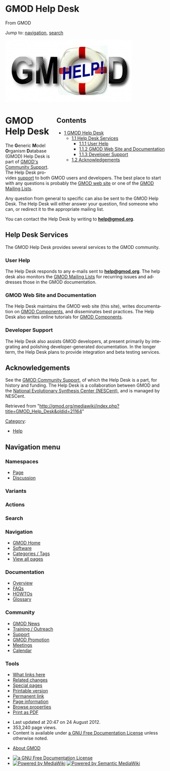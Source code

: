 <div id="mw-page-base" class="noprint">

</div>

<div id="mw-head-base" class="noprint">

</div>

<div id="content" class="mw-body" role="main">

<span id="top"></span>

<div id="mw-js-message" style="display:none;">

</div>



# <span dir="auto">GMOD Help Desk</span>

<div id="bodyContent">

<div id="siteSub">

From GMOD

</div>

<div id="contentSub">

</div>

<div id="jump-to-nav" class="mw-jump">

Jump to: [navigation](#mw-navigation), [search](#p-search)

</div>

<div id="mw-content-text" class="mw-content-ltr" lang="en" dir="ltr">

<div class="center">

<div class="floatnone">

<a href="File:GMODHelpDeskLogo.jpg" class="image"
title="GMOD Help Desk"><img
src="../mediawiki/images/thumb/3/33/GMODHelpDeskLogo.jpg/400px-GMODHelpDeskLogo.jpg"
srcset="../mediawiki/images/thumb/3/33/GMODHelpDeskLogo.jpg/600px-GMODHelpDeskLogo.jpg 1.5x, ../mediawiki/images/thumb/3/33/GMODHelpDeskLogo.jpg/800px-GMODHelpDeskLogo.jpg 2x"
width="400" height="196" alt="GMOD Help Desk" /></a>

</div>

</div>

<div style="float: right; padding-left: 1em; padding-bottom: 1em;">

<div id="toc" class="toc">

<div id="toctitle">

## Contents

</div>

- [<span class="tocnumber">1</span> <span class="toctext">GMOD Help
  Desk</span>](#GMOD_Help_Desk)
  - [<span class="tocnumber">1.1</span> <span class="toctext">Help Desk
    Services</span>](#Help_Desk_Services)
    - [<span class="tocnumber">1.1.1</span> <span class="toctext">User
      Help</span>](#User_Help)
    - [<span class="tocnumber">1.1.2</span> <span class="toctext">GMOD
      Web Site and
      Documentation</span>](#GMOD_Web_Site_and_Documentation)
    - [<span class="tocnumber">1.1.3</span>
      <span class="toctext">Developer
      Support</span>](#Developer_Support)
  - [<span class="tocnumber">1.2</span>
    <span class="toctext">Acknowledgements</span>](#Acknowledgements)

</div>

</div>

# <span id="GMOD_Help_Desk" class="mw-headline">GMOD Help Desk</span>

The **G**eneric **M**odel **O**rganism **D**atabase (GMOD) Help Desk is
part of [GMOD's Community
Support](GMOD_Community_Support "GMOD Community Support"). The Help Desk
provides [support](Support "Support") to both GMOD users and developers.
The best place to start with any questions is probably the
<a href="GMOD" class="mw-redirect" title="GMOD">GMOD web site</a> or one
of the [GMOD Mailing Lists](GMOD_Mailing_Lists "GMOD Mailing Lists").

Any question from general to specific can also be sent to the GMOD Help
Desk. The Help Desk will either answer your question, find someone who
can, or redirect it to the appropriate mailing list.

You can contact the Help Desk by writing to
**<a href="mailto:help@gmod.org" class="external text"
rel="nofollow">help@gmod.org</a>**.

## <span id="Help_Desk_Services" class="mw-headline">Help Desk Services</span>

The GMOD Help Desk provides several services to the GMOD community.

### <span id="User_Help" class="mw-headline">User Help</span>

The Help Desk responds to any e-mails sent to
**<a href="mailto:help@gmod.org" class="external text"
rel="nofollow">help@gmod.org</a>**. The help desk also monitors the
[GMOD Mailing Lists](GMOD_Mailing_Lists "GMOD Mailing Lists") for
recurring issues and addresses those in the GMOD documentation.

### <span id="GMOD_Web_Site_and_Documentation" class="mw-headline">GMOD Web Site and Documentation</span>

The Help Desk maintains the GMOD web site (this site), writes
documentation on [GMOD Components](GMOD_Components "GMOD Components"),
and disseminates best practices. The Help Desk also writes online
tutorials for [GMOD Components](GMOD_Components "GMOD Components").

### <span id="Developer_Support" class="mw-headline">Developer Support</span>

The Help Desk also assists GMOD developers, at present primarily by
integrating and polishing developer-generated documentation. In the
longer term, the Help Desk plans to provide integration and beta testing
services.

## <span id="Acknowledgements" class="mw-headline">Acknowledgements</span>

See the [GMOD Community
Support](GMOD_Community_Support "GMOD Community Support"), of which the
Help Desk is a part, for history and funding. The Help Desk is a
collaboration between GMOD and the
<a href="http://www.nescent.org" class="external text"
rel="nofollow">National Evolutionary Synthesis Center (NESCent)</a>, and
is managed by NESCent.

</div>

<div class="printfooter">

Retrieved from
"<http://gmod.org/mediawiki/index.php?title=GMOD_Help_Desk&oldid=21164>"

</div>

<div id="catlinks" class="catlinks">

<div id="mw-normal-catlinks" class="mw-normal-catlinks">

[Category](Special:Categories "Special:Categories"):

- [Help](Category:Help "Category:Help")

</div>

</div>

<div class="visualClear">

</div>

</div>

</div>

<div id="mw-navigation">

## Navigation menu

<div id="mw-head">



<div id="left-navigation">

<div id="p-namespaces" class="vectorTabs" role="navigation"
aria-labelledby="p-namespaces-label">

### Namespaces

- <span id="ca-nstab-main"><a href="GMOD_Help_Desk" accesskey="c"
  title="View the content page [c]">Page</a></span>
- <span id="ca-talk"><a href="Talk:GMOD_Help_Desk" accesskey="t"
  title="Discussion about the content page [t]">Discussion</a></span>

</div>

<div id="p-variants" class="vectorMenu emptyPortlet" role="navigation"
aria-labelledby="p-variants-label">

### 

### Variants[](#)

<div class="menu">

</div>

</div>

</div>

<div id="right-navigation">



<div id="p-cactions" class="vectorMenu emptyPortlet" role="navigation"
aria-labelledby="p-cactions-label">

### Actions[](#)

<div class="menu">

</div>

</div>

<div id="p-search" role="search">

### Search

<div id="simpleSearch">

</div>

</div>

</div>

</div>

<div id="mw-panel">

<div id="p-logo" role="banner">

<a href="Main_Page"
style="background-image: url(../images/GMOD-cogs.png);"
title="Visit the main page"></a>

</div>

<div id="p-Navigation" class="portal" role="navigation"
aria-labelledby="p-Navigation-label">

### Navigation

<div class="body">

- <span id="n-GMOD-Home">[GMOD Home](Main_Page)</span>
- <span id="n-Software">[Software](GMOD_Components)</span>
- <span id="n-Categories-.2F-Tags">[Categories /
  Tags](Categories)</span>
- <span id="n-View-all-pages">[View all pages](Special:AllPages)</span>

</div>

</div>

<div id="p-Documentation" class="portal" role="navigation"
aria-labelledby="p-Documentation-label">

### Documentation

<div class="body">

- <span id="n-Overview">[Overview](Overview)</span>
- <span id="n-FAQs">[FAQs](Category:FAQ)</span>
- <span id="n-HOWTOs">[HOWTOs](Category:HOWTO)</span>
- <span id="n-Glossary">[Glossary](Glossary)</span>

</div>

</div>

<div id="p-Community" class="portal" role="navigation"
aria-labelledby="p-Community-label">

### Community

<div class="body">

- <span id="n-GMOD-News">[GMOD News](GMOD_News)</span>
- <span id="n-Training-.2F-Outreach">[Training /
  Outreach](Training_and_Outreach)</span>
- <span id="n-Support">[Support](Support)</span>
- <span id="n-GMOD-Promotion">[GMOD Promotion](GMOD_Promotion)</span>
- <span id="n-Meetings">[Meetings](Meetings)</span>
- <span id="n-Calendar">[Calendar](Calendar)</span>

</div>

</div>

<div id="p-tb" class="portal" role="navigation"
aria-labelledby="p-tb-label">

### Tools

<div class="body">

- <span id="t-whatlinkshere"><a href="Special:WhatLinksHere/GMOD_Help_Desk" accesskey="j"
  title="A list of all wiki pages that link here [j]">What links here</a></span>
- <span id="t-recentchangeslinked"><a href="Special:RecentChangesLinked/GMOD_Help_Desk" accesskey="k"
  title="Recent changes in pages linked from this page [k]">Related
  changes</a></span>
- <span id="t-specialpages"><a href="Special:SpecialPages" accesskey="q"
  title="A list of all special pages [q]">Special pages</a></span>
- <span id="t-print"><a
  href="http://gmod.org/mediawiki/index.php?title=GMOD_Help_Desk&amp;printable=yes"
  rel="alternate" accesskey="p"
  title="Printable version of this page [p]">Printable version</a></span>
- <span id="t-permalink">[Permanent
  link](http://gmod.org/mediawiki/index.php?title=GMOD_Help_Desk&oldid=21164 "Permanent link to this revision of the page")</span>
- <span id="t-info">[Page
  information](http://gmod.org/mediawiki/index.php?title=GMOD_Help_Desk&action=info)</span>
- <span id="t-smwbrowselink"><a href="Special:Browse/GMOD_Help_Desk" rel="smw-browse">Browse
  properties</a></span>
- <span id="t-pdf">[Print as
  PDF](http://gmod.org/mediawiki/index.php?title=Special:PdfPrint&page=GMOD_Help_Desk)</span>

</div>

</div>

</div>

</div>

<div id="footer" role="contentinfo">

- <span id="footer-info-lastmod">Last updated at 20:47 on 24 August
  2012.</span>
- <span id="footer-info-viewcount">353,240 page views.</span>
- <span id="footer-info-copyright">Content is available under
  <a href="http://www.gnu.org/licenses/fdl-1.3.html" class="external"
  rel="nofollow">a GNU Free Documentation License</a> unless otherwise
  noted.</span>

<!-- -->

- <span id="footer-places-about">[About
  GMOD](GMOD:About "GMOD:About")</span>

<!-- -->

- <span id="footer-copyrightico">[<img src="http://www.gnu.org/graphics/gfdl-logo-small.png" width="88"
  height="31" alt="a GNU Free Documentation License" />](http://www.gnu.org/licenses/fdl-1.3.html)</span>
- <span id="footer-poweredbyico">[<img
  src="../mediawiki/skins/common/images/poweredby_mediawiki_88x31.png"
  width="88" height="31" alt="Powered by MediaWiki" />](http://www.mediawiki.org/)
  [<img
  src="../mediawiki/extensions/SemanticMediaWiki/resources/images/smw_button.png"
  width="88" height="31" alt="Powered by Semantic MediaWiki" />](https://www.semantic-mediawiki.org/wiki/Semantic_MediaWiki)</span>

<div style="clear:both">

</div>

</div>
